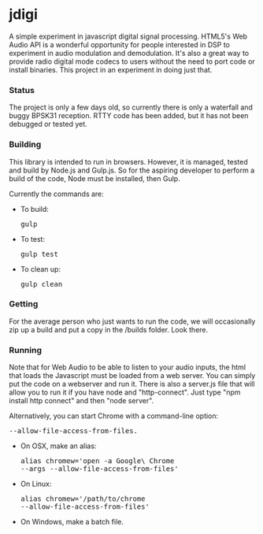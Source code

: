# jdigi

A simple experiment in javascript digital signal processing.  HTML5's Web Audio API is a wonderful opportunity for people interested in DSP to experiment in audio modulation and demodulation.  It's also a great way to provide radio digital mode codecs to users without the need to port code or install binaries.   This project in an experiment in doing just that.

### Status

The project is only a few days old, so currently there is only a waterfall and buggy BPSK31 reception.  RTTY code has been added, but it has not been debugged or tested yet.

### Building

This library is intended to run in browsers.  However, it is managed, tested and build by Node.js and Gulp.js.  So for the aspiring developer to perform a build of the code, Node must be installed, then Gulp.

Currently the commands are:
* To build:  <pre>gulp</pre>
* To test:  <pre>gulp test</pre>
* To clean up:  <pre>gulp clean</pre>

### Getting

For the average person who just wants to run the code, we will occasionally zip up a build and put a copy in the /builds folder.   Look there.

### Running

Note that for Web Audio to be able to listen to your audio inputs, the html that loads the Javascript must be loaded from a web server.  You can simply put the code on a webserver and run it.  There is also a server.js file that will allow you to run it if you have node and "http-connect".   Just type "npm install http connect" and then "node server".

Alternatively, you can start Chrome with a command-line option: <pre>--allow-file-access-from-files.</pre>

* On OSX, make an alias: <pre>alias chromew='open -a Google\ Chrome --args --allow-file-access-from-files'</pre>
* On Linux: <pre>alias chromew='/path/to/chrome --allow-file-access-from-files'</pre>
* On Windows, make a batch file.

